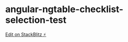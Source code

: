 # angular-ngtable-checklist-selection-test

[Edit on StackBlitz ⚡️](https://stackblitz.com/edit/angular-srofck-5fabeu)